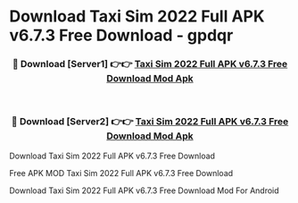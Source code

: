 # Download Taxi Sim 2022 Full APK v6.7.3 Free Download - gpdqr



<div align="center">
<h3>🔴 Download [Server1] 👉👉 <a href="https://momento.my/?title=Taxi_Sim_2022_Full_APK_v6.7.3_Free_Download">Taxi Sim 2022 Full APK v6.7.3 Free Download Mod Apk</a></h3><br>

<h3>🔴 Download [Server2] 👉👉 <a href="https://momento.my/?title=Taxi_Sim_2022_Full_APK_v6.7.3_Free_Download">Taxi Sim 2022 Full APK v6.7.3 Free Download Mod Apk</a></h3>
</div>



Download Taxi Sim 2022 Full APK v6.7.3 Free Download 

Free APK MOD Taxi Sim 2022 Full APK v6.7.3 Free Download 

Download Taxi Sim 2022 Full APK v6.7.3 Free Download Mod For Android
